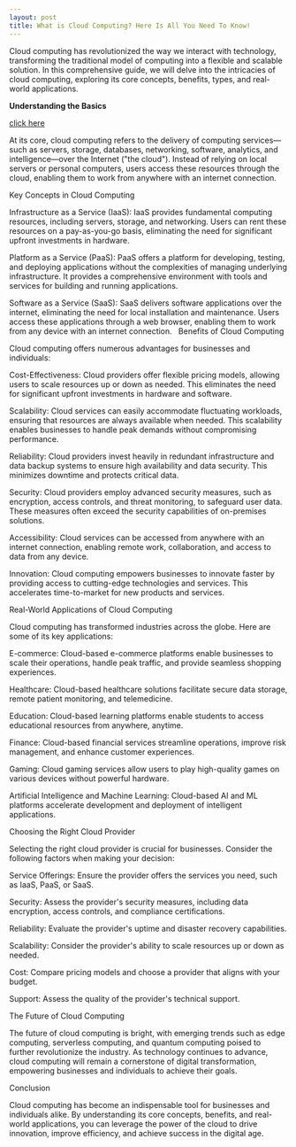 ```yaml
---
layout: post
title: What is Cloud Computing? Here Is All You Need To Know!
---
```

Cloud computing has revolutionized the way we interact with technology, transforming the traditional model of computing into a flexible and scalable solution. In this comprehensive guide, we will delve into the intricacies of cloud computing, exploring its core concepts, benefits, types, and real-world applications.



<b>Understanding the Basics</b> 

[click here](https://www.logicread.com/what-is-cloud-computing/)

At its core, cloud computing refers to the delivery of computing services—such as servers, storage, databases, networking, software, analytics, and intelligence—over the Internet ("the cloud"). Instead of relying on local servers or personal computers, users access these resources through the cloud, enabling them to work from anywhere with an internet connection.   

Key Concepts in Cloud Computing

Infrastructure as a Service (IaaS): IaaS provides fundamental computing resources, including servers, storage, and networking. Users can rent these resources on a pay-as-you-go basis, eliminating the need for significant upfront investments in hardware.

Platform as a Service (PaaS): PaaS offers a platform for developing, testing, and deploying applications without the complexities of managing underlying infrastructure. It provides a comprehensive environment with tools and services for building and running applications.

Software as a Service (SaaS): SaaS delivers software applications over the internet, eliminating the need for local installation and maintenance. Users access these applications through a web browser, enabling them to work from any device with an internet connection.   
Benefits of Cloud Computing

Cloud computing offers numerous advantages for businesses and individuals:

Cost-Effectiveness: Cloud providers offer flexible pricing models, allowing users to scale resources up or down as needed. This eliminates the need for significant upfront investments in hardware and software.

Scalability: Cloud services can easily accommodate fluctuating workloads, ensuring that resources are always available when needed. This scalability enables businesses to handle peak demands without compromising performance.

Reliability: Cloud providers invest heavily in redundant infrastructure and data backup systems to ensure high availability and data security. This minimizes downtime and protects critical data.

Security: Cloud providers employ advanced security measures, such as encryption, access controls, and threat monitoring, to safeguard user data. These measures often exceed the security capabilities of on-premises solutions.

Accessibility: Cloud services can be accessed from anywhere with an internet connection, enabling remote work, collaboration, and access to data from any device.   

Innovation: Cloud computing empowers businesses to innovate faster by providing access to cutting-edge technologies and services. This accelerates time-to-market for new products and services.

Real-World Applications of Cloud Computing

Cloud computing has transformed industries across the globe. Here are some of its key applications:

E-commerce: Cloud-based e-commerce platforms enable businesses to scale their operations, handle peak traffic, and provide seamless shopping experiences.

Healthcare: Cloud-based healthcare solutions facilitate secure data storage, remote patient monitoring, and telemedicine.

Education: Cloud-based learning platforms enable students to access educational resources from anywhere, anytime.

Finance: Cloud-based financial services streamline operations, improve risk management, and enhance customer experiences.

Gaming: Cloud gaming services allow users to play high-quality games on various devices without powerful hardware.

Artificial Intelligence and Machine Learning: Cloud-based AI and ML platforms accelerate development and deployment of intelligent applications.

Choosing the Right Cloud Provider

Selecting the right cloud provider is crucial for businesses. Consider the following factors when making your decision:

Service Offerings: Ensure the provider offers the services you need, such as IaaS, PaaS, or SaaS.

Security: Assess the provider's security measures, including data encryption, access controls, and compliance certifications.

Reliability: Evaluate the provider's uptime and disaster recovery capabilities.

Scalability: Consider the provider's ability to scale resources up or down as needed.

Cost: Compare pricing models and choose a provider that aligns with your budget.

Support: Assess the quality of the provider's technical support.

The Future of Cloud Computing

The future of cloud computing is bright, with emerging trends such as edge computing, serverless computing, and quantum computing poised to further revolutionize the industry. As technology continues to advance, cloud computing will remain a cornerstone of digital transformation, empowering businesses and individuals to achieve their goals.

Conclusion

Cloud computing has become an indispensable tool for businesses and individuals alike. By understanding its core concepts, benefits, and real-world applications, you can leverage the power of the cloud to drive innovation, improve efficiency, and achieve success in the digital age.

